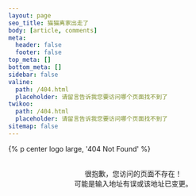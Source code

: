 ```yaml
---
layout: page
seo_title: 猫猫离家出走了
body: [article, comments]
meta:
  header: false
  footer: false
top_meta: []
bottom_meta: []
sidebar: false
valine:
  path: /404.html
  placeholder: 请留言告诉我您要访问哪个页面找不到了
twikoo:
  path: /404.html
  placeholder: 请留言告诉我您要访问哪个页面找不到了
sitemap: false
---
```


{% p center logo large, '404 Not Found' %}

<br>

<center>很抱歉，您访问的页面不存在！</center>
<center>可能是输入地址有误或该地址已变更。</center>
<br>
<center><i class="fad fa-swimmer" style="font-size: 32px;"></i></center>
